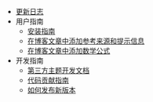 - [更新日志](/zh-cn/CHANGELOG.md)
- 用户指南
  - [安装指南](/zh-cn/user-guide/installation_guide.md)
  - [在博客文章中添加参考来源和提示信息](/zh-cn/user-guide/ref_tags_and_hints.md)
  - [在博客文章中添加数学公式](/zh-cn/user-guide/math_in_articles.md)
- 开发指南
  - [第三方主题开发文档](/zh-cn/developer-guide/thirdparty_theme.md)
  - [代码贡献指南](/zh-cn/developer-guide/CONTRIBUTING.md)
  - [如何发布新版本](/zh-cn/developer-guide/publish_new_version.md)
